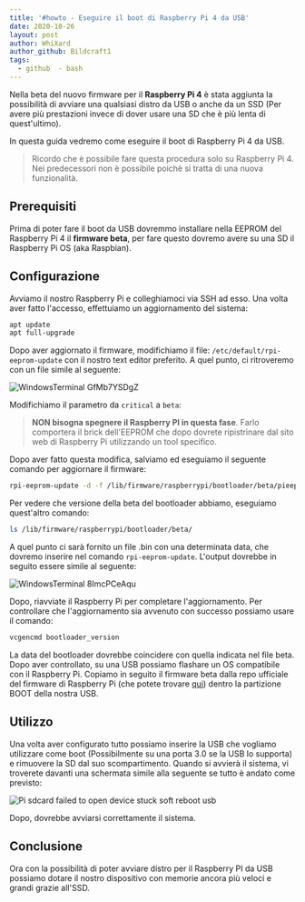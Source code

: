 ```yaml
---
title: '#howto - Eseguire il boot di Raspberry Pi 4 da USB'
date: 2020-10-26
layout: post
author: WhiXard
author_github: Bildcraft1
tags:
  - github  - bash
---
```

Nella beta del nuovo firmware per il **Raspberry Pi 4** è stata aggiunta la possibilità di avviare una qualsiasi distro da USB o anche da un SSD (Per avere più prestazioni invece di dover usare una SD che è più lenta di quest'ultimo).

In questa guida vedremo come eseguire il boot di Raspberry Pi 4 da USB.

> Ricordo che è possibile fare questa procedura solo su Raspberry Pi 4. Nei predecessori non è possibile poichè si tratta di una nuova funzionalità.

## Prerequisiti

Prima di poter fare il boot da USB dovremmo installare nella EEPROM del Raspberry Pi 4 il **firmware beta**, per fare questo dovremo avere su una SD il Raspberry Pi OS (aka Raspbian).

## Configurazione

Avviamo il nostro Raspberry Pi e colleghiamoci via SSH ad esso. Una volta aver fatto l'accesso, effettuiamo un aggiornamento del sistema:

```bash
apt update
apt full-upgrade
```

Dopo aver aggiornato il firmware, modifichiamo il file: `/etc/default/rpi-eeprom-update` con il nostro text editor preferito. A quel punto, ci ritroveremo con un file simile al seguente:

![WindowsTerminal GfMb7YSDgZ](storage/WindowsTerminal_GfMb7YSDgZ.png)

Modifichiamo il parametro da `critical` a `beta`:

> **NON bisogna spegnere il Raspberry PI in questa fase**. Farlo comportera il brick dell'EEPROM che dopo dovrete ripistrinare dal sito web di Raspberry Pi utilizzando un tool specifico.

Dopo aver fatto questa modifica, salviamo ed eseguiamo il seguente comando per aggiornare il firmware:

```bash
rpi-eeprom-update -d -f /lib/firmware/raspberrypi/bootloader/beta/pieeprom-YYYY-MM-DD.bin
```

Per vedere che versione della beta del bootloader abbiamo, eseguiamo quest'altro comando:

```bash
ls /lib/firmware/raspberrypi/bootloader/beta/
```

A quel punto ci sarà fornito un file .bin con una determinata data, che dovremo inserire nel comando `rpi-eeprom-update`. L'output dovrebbe in seguito essere simile al seguente:

![WindowsTerminal 8ImcPCeAqu](storage/WindowsTerminal_8ImcPCeAqu.png)

Dopo, riavviate il Raspberry Pi per completare l'aggiornamento. Per controllare che l'aggiornamento sia avvenuto con successo possiamo usare il comando:

```bash
vcgencmd bootloader_version
```

La data del bootloader dovrebbe coincidere con quella indicata nel file beta. Dopo aver controllato, su una USB possiamo flashare un OS compatibile con il Raspberry Pi. Copiamo in seguito il firmware beta dalla repo ufficiale del firmware di Raspberry Pi (che potete trovare <a href="https://github.com/raspberrypi/firmware/tree/master/boot">qui</a>) dentro la partizione BOOT della nostra USB.

## Utilizzo

Una volta aver configurato tutto possiamo inserire la USB che vogliamo utilizzare come boot (Possibilmente su una porta 3.0 se la USB lo supporta) e rimuovere la SD dal suo scompartimento. Quando si avvierà il sistema, vi troverete davanti una schermata simile alla seguente se tutto è andato come previsto:

![Pi sdcard failed to open device stuck soft reboot usb](storage/pi-sdcard-failed-to-open-device-stuck-soft-reboot-usb.png)

Dopo, dovrebbe avviarsi correttamente il sistema.

## Conclusione

Ora con la possibilità di poter avviare distro per il Raspberry PI da USB possiamo dotare il nostro dispositivo con memorie ancora più veloci e grandi grazie all'SSD.


